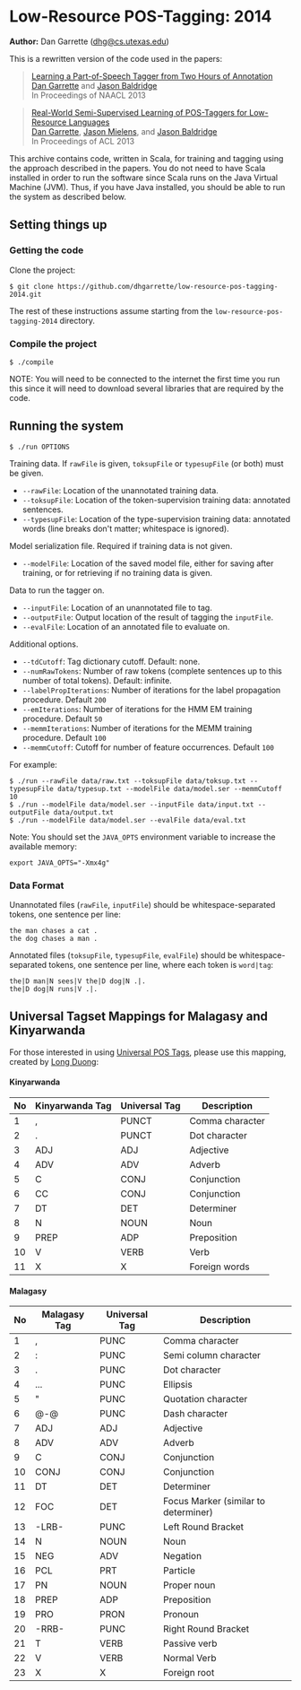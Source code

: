 [Dan Garrette]: http://cs.utexas.edu/~dhg
[Jason Baldridge]: http://www.jasonbaldridge.com
[Jason Mielens]: http://jason.mielens.com/


# Low-Resource POS-Tagging: 2014

**Author:** Dan Garrette (dhg@cs.utexas.edu)



This is a rewritten version of the code used in the papers:

> [Learning a Part-of-Speech Tagger from Two Hours of Annotation](http://www.cs.utexas.edu/users/ml/papers/garrette.naacl13.pdf)  
> [Dan Garrette] and [Jason Baldridge]  
> In Proceedings of NAACL 2013  

> [Real-World Semi-Supervised Learning of POS-Taggers for Low-Resource Languages](http://www.cs.utexas.edu/users/ml/papers/garrette.acl13.pdf)  
> [Dan Garrette], [Jason Mielens], and [Jason Baldridge]  
> In Proceedings of ACL 2013  

This archive contains code, written in Scala, for training and tagging using the approach described in the papers.
You do not need to have Scala installed in order to run the software since Scala runs on the Java Virtual Machine (JVM).
Thus, if you have Java installed, you should be able to run the system as described below.

## Setting things up


### Getting the code

Clone the project:

    $ git clone https://github.com/dhgarrette/low-resource-pos-tagging-2014.git
    
    
The rest of these instructions assume starting from the `low-resource-pos-tagging-2014` directory.


### Compile the project

    $ ./compile

NOTE: You will need to be connected to the internet the first time you run this since it will need to download several libraries that are required by the code.


## Running the system

    $ ./run OPTIONS

Training data.  If `rawFile` is given, `toksupFile` or `typesupFile` (or both) must be given.

* `--rawFile`: Location of the unannotated training data.
* `--toksupFile`: Location of the token-supervision training data: annotated sentences.
* `--typesupFile`: Location of the type-supervision training data: annotated words (line breaks don't matter; whitespace is ignored).

Model serialization file.  Required if training data is not given.

* `--modelFile`: Location of the saved model file, either for saving after training, or for retrieving if no training data is given. 

Data to run the tagger on.

* `--inputFile`: Location of an unannotated file to tag.
* `--outputFile`: Output location of the result of tagging the `inputFile`.
* `--evalFile`: Location of an annotated file to evaluate on.

Additional options.

* `--tdCutoff`: Tag dictionary cutoff.  Default: none.
* `--numRawTokens`: Number of raw tokens (complete sentences up to this number of total tokens).  Default: infinite.
* `--labelPropIterations`: Number of iterations for the label propagation procedure. Default `200`
* `--emIterations`: Number of iterations for the HMM EM training procedure. Default `50`
* `--memmIterations`: Number of iterations for the MEMM training procedure. Default `100`
* `--memmCutoff`: Cutoff for number of feature occurrences.  Default `100`

For example:

    $ ./run --rawFile data/raw.txt --toksupFile data/toksup.txt --typesupFile data/typesup.txt --modelFile data/model.ser --memmCutoff 10
    $ ./run --modelFile data/model.ser --inputFile data/input.txt --outputFile data/output.txt
    $ ./run --modelFile data/model.ser --evalFile data/eval.txt


Note: You should set the `JAVA_OPTS` environment variable to increase the available memory:

    export JAVA_OPTS="-Xmx4g"



### Data Format

Unannotated files (`rawFile`, `inputFile`) should be whitespace-separated tokens, one sentence per line:

    the man chases a cat .
    the dog chases a man .

Annotated files (`toksupFile`, `typesupFile`, `evalFile`) should be whitespace-separated tokens, one sentence per line, where each token is `word|tag`:

    the|D man|N sees|V the|D dog|N .|.
    the|D dog|N runs|V .|.





## Universal Tagset Mappings for Malagasy and Kinyarwanda

For those interested in using [Universal POS Tags](http://www.petrovi.de/data/lrec.pdf), please use this mapping, created by [Long Duong](https://sites.google.com/site/longduongunimelb/):

#### Kinyarwanda

| No | Kinyarwanda Tag | Universal Tag | Description |
|---|---|-------|-----------------|
| 1 | , | PUNCT | Comma character |
| 2 | . | PUNCT | Dot character |
| 3 | ADJ | ADJ | Adjective |
| 4 | ADV | ADV | Adverb |
| 5 | C | CONJ | Conjunction |
| 6 | CC | CONJ | Conjunction |
| 7 | DT | DET | Determiner |
| 8 | N | NOUN | Noun |
| 9 | PREP | ADP | Preposition |
| 10 | V | VERB | Verb |
| 11 | X | X | Foreign words |

#### Malagasy

| No | Malagasy Tag | Universal Tag | Description |
|---|---|------|-----------------|
| 1 | , | PUNC | Comma character |
| 2 | : | PUNC | Semi column character |
| 3 | . | PUNC | Dot character |
| 4 | ... | PUNC | Ellipsis |
| 5 | " | PUNC | Quotation character |
| 6 | @-@ | PUNC | Dash character |
| 7 | ADJ | ADJ | Adjective |
| 8 | ADV | ADV | Adverb |
| 9 | C | CONJ | Conjunction |
| 10 | CONJ | CONJ | Conjunction |
| 11 | DT | DET | Determiner |
| 12 | FOC | DET | Focus Marker (similar to determiner) |
| 13 | -LRB- | PUNC | Left Round Bracket |
| 14 | N | NOUN | Noun |
| 15 | NEG | ADV | Negation |
| 16 | PCL | PRT | Particle |
| 17 | PN | NOUN | Proper noun |
| 18 | PREP | ADP | Preposition |
| 19 | PRO | PRON | Pronoun |
| 20 | -RRB- | PUNC | Right Round Bracket |
| 21 | T | VERB | Passive verb |
| 22 | V | VERB | Normal Verb |
| 23 | X | X | Foreign root |
